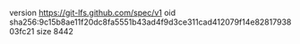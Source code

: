 version https://git-lfs.github.com/spec/v1
oid sha256:9c15b8ae11f20dc8fa5551b43ad4f9d3ce311cad412079f14e8281793803fc21
size 8442
